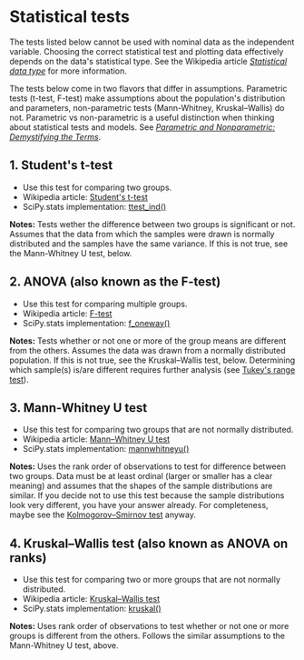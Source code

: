 # Statistical tests

The tests listed below cannot be used with nominal data as the independent variable. Choosing the correct statistical test and plotting data effectively depends on the data's statistical type. See the Wikipedia article [*Statistical data type*](https://en.wikipedia.org/wiki/Statistical_data_type) for more information.

The tests below come in two flavors that differ in assumptions. Parametric tests (t-test, F-test) make assumptions about the population's distribution and parameters, non-parametric tests (Mann-Whitney, Kruskal–Wallis) do not. Parametric vs non-parametric is a useful distinction when thinking about statistical tests and models. See [*Parametric and Nonparametric: Demystifying the Terms*](https://github.com/4GeeksAcademy/gperdrizet-ds9-materials/blob/7a1c00f1dc03c7e1e60a03ce1e27778ca3a8b425/resources/articles/Hoskin_parametric_and%20_nonparametric.pdf).

## 1. Student's t-test

- Use this test for comparing two groups.
- Wikipedia article: [Student's t-test](https://en.wikipedia.org/wiki/Student%27s_t-test)
- SciPy.stats implementation: [ttest_ind()](https://docs.scipy.org/doc/scipy/reference/generated/scipy.stats.ttest_ind.html)

**Notes:** Tests wether the difference between two groups is significant or not. Assumes that the data from which the samples were drawn is normally distributed and the samples have the same variance. If this is not true, see the Mann-Whitney U test, below.

## 2. ANOVA (also known as the F-test)

- Use this test for comparing multiple groups.
- Wikipedia article: [F-test](https://en.wikipedia.org/wiki/F-test)
- SciPy.stats implementation: [f_oneway()](https://docs.scipy.org/doc/scipy/reference/generated/scipy.stats.f_oneway.html)

**Notes:** Tests whether or not one or more of the group means are different from the others. Assumes the data was drawn from a normally distributed population. If this is not true, see the Kruskal–Wallis test, below. Determining which sample(s) is/are different requires further analysis (see [Tukey's range test](https://en.wikipedia.org/wiki/Tukey%27s_range_test)).

## 3. Mann-Whitney U test

- Use this test for comparing two groups that are not normally distributed.
- Wikipedia article: [Mann–Whitney U test](https://en.wikipedia.org/wiki/Mann%E2%80%93Whitney_U_test)
- SciPy.stats implementation: [mannwhitneyu()](https://docs.scipy.org/doc/scipy/reference/generated/scipy.stats.mannwhitneyu.html)

**Notes:** Uses the rank order of observations to test for difference between two groups. Data must be at least ordinal (larger or smaller has a clear meaning) and assumes that the shapes of the sample distributions are similar. If you decide not to use this test because the sample distributions look very different, you have your answer already. For completeness, maybe see the [Kolmogorov–Smirnov test](https://en.wikipedia.org/wiki/Kolmogorov%E2%80%93Smirnov_test) anyway.

## 4. Kruskal–Wallis test (also known as ANOVA on ranks)

- Use this test for comparing two or more groups that are not normally distributed.
- Wikipedia article: [Kruskal–Wallis test](https://en.wikipedia.org/wiki/Kruskal%E2%80%93Wallis_test)
- SciPy.stats implementation: [kruskal()](https://docs.scipy.org/doc/scipy/reference/generated/scipy.stats.kruskal.html)

**Notes:** Uses rank order of observations to test whether or not one or more groups is different from the others. Follows the similar assumptions to the Mann-Whitney U test, above.
